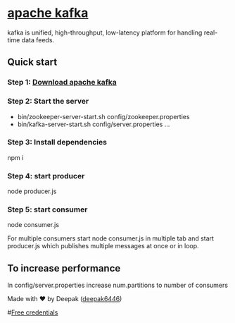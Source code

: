 # [apache kafka](https://kafka.apache.org/quickstart)

kafka is unified, high-throughput, low-latency platform for handling real-time data feeds. 

## Quick start

### Step 1: [Download apache kafka](https://www.apache.org/dyn/closer.cgi?path=/kafka/1.1.0/kafka_2.11-1.1.0.tgz)

### Step 2: Start the server
* bin/zookeeper-server-start.sh config/zookeeper.properties
* bin/kafka-server-start.sh config/server.properties
...
### Step 3: Install dependencies 
npm i

### Step 4: start producer
node producer.js

### Step 5: start consumer
node consumer.js
    
For multiple consumers start node consumer.js in multiple tab and start producer.js which publishes multiple messages at once or in loop.

## To increase performance
In config/server.properties increase num.partitions to number of consumers

Made with ♥ by Deepak ([deepak6446](http://github.com/deepak6446))

 #[Free credentials](https://api.cloudkarafka.com/console/06404282-8285-469b-8b30-096f5dc7bbad/details)

